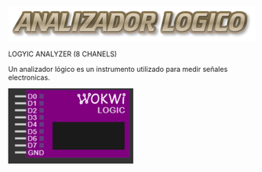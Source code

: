 ![alt text](https://raw.githubusercontent.com/JesusEstrad4/Sistemas-programables/main/ANALIZADOR.png)


LOGYIC ANALYZER (8 CHANELS)


Un analizador lógico es un instrumento utilizado para medir señales electronicas.

![alt text](https://raw.githubusercontent.com/JesusEstrad4/Sistemas-programables/main/Anlizador%20logico.png)



